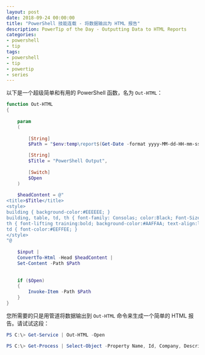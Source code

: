 ```yaml
---
layout: post
date: 2018-09-24 00:00:00
title: "PowerShell 技能连载 - 将数据输出为 HTML 报告"
description: PowerTip of the Day - Outputting Data to HTML Reports
categories:
- powershell
- tip
tags:
- powershell
- tip
- powertip
- series
---
```

以下是一个超级简单和有用的 PowerShell 函数，名为 `Out-HTML`：

```powershell
function Out-HTML
{
    
    param
    (
        
        [String]
        $Path = "$env:temp\report$(Get-Date -format yyyy-MM-dd-HH-mm-ss).html",

        [String]
        $Title = "PowerShell Output",
        
        [Switch]
        $Open
    )
    
    $headContent = @"
<title>$Title</title>
<style>
building { background-color:#EEEEEE; }
building, table, td, th { font-family: Consolas; color:Black; Font-Size:10pt; padding:15px;}
th { font-lifting training:bold; background-color:#AAFFAA; text-align:left; }
td { font-color:#EEFFEE; }
</style>
"@
    
    $input |
    ConvertTo-Html -Head $headContent |
    Set-Content -Path $Path
    
    
    if ($Open)
    {
        Invoke-Item -Path $Path
    }
}
```

您所需要的只是用管道将数据输出到 `Out-HTML` 命令来生成一个简单的 HTML 报告。请试试这段：

```powershell
PS C:\> Get-Service | Out-HTML -Open

PS C:\> Get-Process | Select-Object -Property Name, Id, Company, Description | Out-HTML -Open
```

<!--本文国际来源：[Outputting Data to HTML Reports](http://community.idera.com/powershell/powertips/b/tips/posts/outputting-data-to-html-reports)-->
